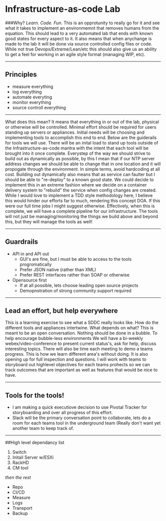 # Infrastructure-as-code Lab
###Why?
*Learn. Code. Fun.*
This is an opprotunity to really go for it and see what it takes to implement an environmemnt that removes humans from the equation. This should lead to a very automated lab that ends with known good states for every aspect to it. It also means that when anychange is made to the lab it will be done via source controlled config files or code.
While not true Devops/Extreme/Lean/etc this should also give us an ability to get a feel for working in an agile style format (managing WIP, etc). 

___
## Principles
* measure everything
* log everything
* automate everyting
* monitor everything
* source controll everything
___
What does this mean? It means that everything in or out of the lab, physical or otherwise will be controlled. Minimal effort should be required for users standing up servers or appliances. Initial needs will be choosing and implementing tools to accomplish this end to end. Below are the guiderails for tools we will use. There will be an inital load to stand up tools outside of the Infrastructure-as-code mantra with the intent that each tool will be brought into it once complete. Everystep of the way we should strive to build out as dynamically as possible, by this I mean that if our NTP server address changes we should be able to change that in one location and it will propogate through the environment. In simple terms, avoid hardcoding at all cost. Building out dynamically also means that as service can faulter but I should be able to "re-deploy" to a known good state. We could decide to implement this in an extreme fashion where we decide on a container delivery system to "rebuild" the service when config changes are created. While I would love to implement a TDD style methodology here, I believe this would hinder our efforts far to much, rendering this concept DOA. If this were our full time jobs I might suggest otherwise. Effectively, when this is complete, we will have a complete pipeline for our infrastructure. The tools will not just be managing/monitoring the things we build above and beyond this, but they will manage the tools as well!

___
## Guardrails
* API in and API out
  * GUI's are fine, but I must be able to access to the tools progromatically
  * Prefer JSON native (rather than XML)
  * Prefer REST interfaces rather than SOAP or otherwise
* Opensource first
  * If at all possible, lets choose leading open source projects
  * Demopnstration of strong community support required
___
## Lead an effort, but help everywhere
This is a learning exercise to see what a SDDC really looks like. How do the different tools and appliances intertwine. What depends on what? This is meant to be an open conversation. Nothing should be done in a bubble. To help encourage bubble-less environments We will have a bi-weekly webex/video-conference to present current status's, ask for help, discuss interesting topics. There will also be time each meeting to demo a teams progress. This is how we learn different area's without doing. It is also opening up for full inspection and questions. I will work with teams to storyboard out highlevel objectives for each teams prohects so we can track outcomes that are important as well as features that would be nice to have.

___
## Tools for the tools!
* I am making a quick executiove decision to use Pivotal Tracker for storyboarding and over all progress of this effort.
* Slack will be the primary conversation point to collaborate, lets do a room for each teams tool in the underground team (Really don't want yet another team to keep track of.

___
##High level dependancy list
1. Switch
2. Initail Server w/ESXi
3. RackHD
4. CM tool
  
*then the rest*

* Repo
* CI/CD
* Measure
* Logs
* Transport
* Backup
